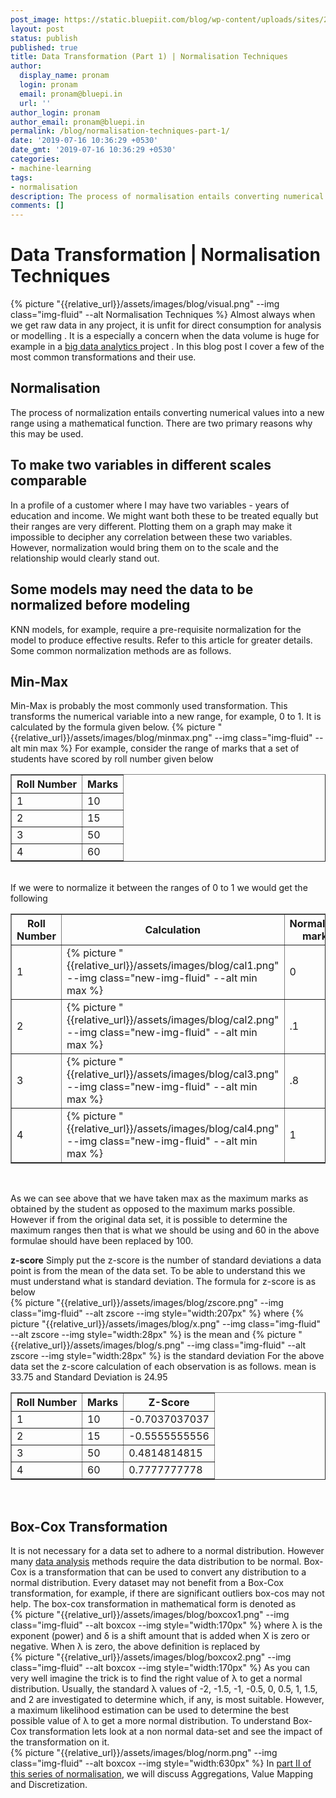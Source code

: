 ```yaml
---
post_image: https://static.bluepiit.com/blog/wp-content/uploads/sites/2/2019/07/DATA_BLOG-1.png
layout: post
status: publish
published: true
title: Data Transformation (Part 1) | Normalisation Techniques
author:
  display_name: pronam
  login: pronam
  email: pronam@bluepi.in
  url: ''
author_login: pronam
author_email: pronam@bluepi.in
permalink: /blog/normalisation-techniques-part-1/
date: '2019-07-16 10:36:29 +0530'
date_gmt: '2019-07-16 10:36:29 +0530'
categories:
- machine-learning
tags: 
- normalisation
description: The process of normalisation entails converting numerical values into a new range using a mathematical function. Two common normalisation methods are min-max normalisation and z score normalisation
comments: []
---
```

# Data Transformation | Normalisation Techniques
{% picture "{{relative_url}}/assets/images/blog/visual.png" --img class="img-fluid" --alt Normalisation Techniques %}
Almost always when we get raw data in any project, it is unfit for direct consumption for analysis or modelling
. It is a especially a concern when the data volume is huge for example in a <a href="{{site.url}}/blog/what-is-big-data-analytics/">big data analytics </a> project
. In this blog post I cover a few of the most common transformations and their use.

## Normalisation
The process of normalization entails converting numerical values into a new range using a mathematical function. There are two primary reasons why this may be used.

## To make two variables in different scales comparable
In a profile of a customer where I may have two variables - years of education and income. We might want both these to be treated equally but their ranges are very different. Plotting them on a graph may make it impossible to decipher any correlation between these two variables. However, normalization would bring them on to the scale and the relationship would clearly stand out.

## Some models may need the data to be normalized before modeling
KNN models, for example, require a pre-requisite normalization for the model to produce effective results. Refer to this article for greater details.
Some common normalization methods are as follows.

## Min-Max
Min-Max is probably the most commonly used transformation. This transforms the numerical variable into a new range, for example, 0 to 1.  It is calculated by the formula given below.
{% picture "{{relative_url}}/assets/images/blog/minmax.png" --img class="img-fluid" --alt min max %}
For example, consider the range of marks that a set of students have scored by roll number given below

<table border="1">
<tr><th>Roll Number</th><th>Marks</th>
</tr>
<tr><td>1</td><td>10</td>
</tr>
<tr><td>2</td><td>15</td>
</tr>
<tr><td>3</td><td>50</td>
</tr>
<tr><td>4</td><td>60</td>
</tr>
</table><br>
If we were to normalize it between the ranges of 0 to 1 we would get the following 
<table border="1">
<tr>
<th>Roll Number</th><th>Calculation</th><th>Normalised marks</th>
</tr>
<tr>
<td>1</td>
<td>{% picture "{{relative_url}}/assets/images/blog/cal1.png" --img class="new-img-fluid" --alt min max %}
</td>
<td>0</td>
</tr>
<tr>
<td>2</td>
<td>{% picture "{{relative_url}}/assets/images/blog/cal2.png" --img class="new-img-fluid" --alt min max %}
</td>
<td>.1</td>
</tr>
<tr>
<td>3</td>
<td>{% picture "{{relative_url}}/assets/images/blog/cal3.png" --img class="new-img-fluid" --alt min max %}
</td>
<td>.8</td>
</tr>
<tr>
<td>4</td>
<td>{% picture "{{relative_url}}/assets/images/blog/cal4.png" --img class="new-img-fluid" --alt min max %}
</td>
<td>1</td>
</tr>
</table><br>

As we can see above that we have taken max as the maximum marks as obtained by the student as opposed to the maximum marks possible. However if from the original data set, it is possible to determine the maximum ranges then that is what we should be using and 60 in the above formulae should have been replaced by 100.

**z-score**
Simply put the z-score is the number of standard deviations a data point is from the mean of the data set. To be able to understand this we must understand what is standard deviation. The formula for z-score is as below<br />
{% picture "{{relative_url}}/assets/images/blog/zscore.png" --img class="img-fluid" --alt zscore --img style="width:207px" %}
where 
{% picture "{{relative_url}}/assets/images/blog/x.png" --img class="img-fluid" --alt zscore --img style="width:28px" %} is the mean and 
{% picture "{{relative_url}}/assets/images/blog/s.png" --img class="img-fluid" --alt zscore --img style="width:28px" %} is the standard deviation
For the above data set the z-score calculation of each observation is as follows.
mean is 33.75 and Standard Deviation is 24.95

<table border="1">
<tr>
<th>Roll Number</th><th>Marks</th><th>Z-Score</th>
</tr>
<tr>
<td>1</td><td>10</td><td>-0.7037037037</td>
</tr>
<tr><td>2</td><td>15</td><td>-0.5555555556</td>
</tr>
<tr>
<td>3</td><td>50</td><td>0.4814814815</td>
</tr>
<tr>
<td>4</td><td>60</td><td>0.7777777778</td>
</tr>
</table><br>

## Box-Cox Transformation
It is not necessary for a data set to adhere to a normal distribution. However many [data analysis](https://www.bluepiit.com/retail/retail-analytics) methods require the data distribution to be normal. Box-Cox is a transformation that can be used to convert any distribution to a normal distribution. Every dataset may not benefit from a Box-Cox transformation, for example, if there are significant outliers box-cos may not help. 
The box-cox transformation in mathematical form is denoted as<br />
{% picture "{{relative_url}}/assets/images/blog/boxcox1.png" --img class="img-fluid" --alt boxcox --img style="width:170px" %}
where &lambda; is the exponent (power) and &delta; is a shift amount that is added when X is zero or negative. When &lambda; is zero, the above definition is replaced by<br />
{% picture "{{relative_url}}/assets/images/blog/boxcox2.png" --img class="img-fluid" --alt boxcox --img style="width:170px" %}
As you can very well imagine the trick is to find the right value of &lambda; to get a normal distribution.
Usually, the standard &lambda; values of -2, -1.5, -1, -0.5, 0, 0.5, 1, 1.5, and 2 are investigated to determine which, if any, is most suitable. However, a maximum likelihood estimation can be used to determine the best possible value of &lambda; to get a more normal distribution. 
To understand Box-Cox transformation lets look at a non normal data-set and see the impact of the transformation on it.<br />
{% picture "{{relative_url}}/assets/images/blog/norm.png" --img class="img-fluid" --alt boxcox --img style="width:630px" %}
In <a href="https://www.bluepiit.com/blog/data-transformation-part-2-normalisation-techniques/">part II of this series of normalisation</a>, we will discuss Aggregations, Value Mapping and Discretization. 